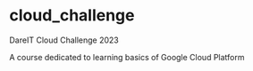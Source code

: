 # cloud_challenge

DareIT Cloud Challenge 2023 

A course dedicated to learning basics of Google Cloud Platform
